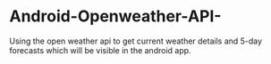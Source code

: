 # Android-Openweather-API-
Using the open weather api to get current weather details and 5-day forecasts which will be visible in the android app.
